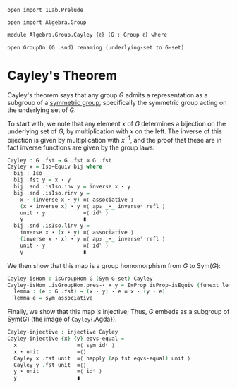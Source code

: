 ```
open import 1Lab.Prelude

open import Algebra.Group

module Algebra.Group.Cayley {ℓ} (G : Group ℓ) where

open GroupOn (G .snd) renaming (underlying-set to G-set)
```

# Cayley's Theorem

Cayley's theorem says that any group $G$ admits a representation as a
subgroup of a [symmetric group], specifically the symmetric group acting
on the underlying set of $G$.

[symmetric group]: Algebra.Group.html#symmetric-groups

To start with, we note that any element $x$ of $G$ determines a
bijection on the underlying set of $G$, by multiplication with $x$ on
the left. The inverse of this bijection is given by multiplication with
$x^{-1}$, and the proof that these are in fact inverse functions are
given by the group laws:

```agda
Cayley : G .fst → G .fst ≃ G .fst
Cayley x = Iso→Equiv bij where
  bij : Iso _ _
  bij .fst y = x ⋆ y
  bij .snd .isIso.inv y = inverse x ⋆ y
  bij .snd .isIso.rinv y =
    x ⋆ (inverse x ⋆ y) ≡⟨ associative ⟩
    (x ⋆ inverse x) ⋆ y ≡⟨ ap₂ _⋆_ inverseʳ refl ⟩
    unit ⋆ y            ≡⟨ idˡ ⟩
    y                   ∎
  bij .snd .isIso.linv y =
    inverse x ⋆ (x ⋆ y) ≡⟨ associative ⟩
    (inverse x ⋆ x) ⋆ y ≡⟨ ap₂ _⋆_ inverseˡ refl ⟩
    unit ⋆ y            ≡⟨ idˡ ⟩
    y                   ∎
```

We then show that this map is a group homomorphism from $G$ to
$\mathrm{Sym}(G)$:

```agda
Cayley-isHom : isGroupHom G (Sym G-set) Cayley
Cayley-isHom .isGroupHom.pres-⋆ x y = Σ≡Prop isProp-isEquiv (funext lemma) where
  lemma : (e : G .fst) → (x ⋆ y) ⋆ e ≡ x ⋆ (y ⋆ e)
  lemma e = sym associative
```

Finally, we show that this map is injective; Thus, $G$ embeds as a
subgroup of $\mathrm{Sym}(G)$ (the image of `Cayley`{.Agda}).

```agda
Cayley-injective : injective Cayley
Cayley-injective {x} {y} eqvs-equal =
  x                   ≡⟨ sym idʳ ⟩
  x ⋆ unit            ≡⟨⟩ 
  Cayley x .fst unit  ≡⟨ happly (ap fst eqvs-equal) unit ⟩
  Cayley y .fst unit  ≡⟨⟩
  y ⋆ unit            ≡⟨ idʳ ⟩
  y                   ∎
```

